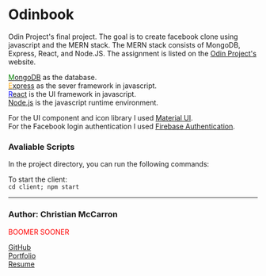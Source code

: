 # Odinbook

Odin Project's final project. The goal is to create facebook clone using javascript and the MERN stack. The MERN stack consists of MongoDB, Express, React, and Node.JS. The assignment is listed on the [Odin Project's](https://www.theodinproject.com/lessons/nodejs-odin-book) website.

[<span style="color: green">M</span>ongoDB](https://www.mongodb.com/) as the database.<br>
[<span style="color: orange">E</span>xpress](https://expressjs.com/) as the sever framework in javascript.<br>
[<span style="color: blue">R</span>eact](https://react.dev/) is the UI framework in javascript.<br>
[<span style="color: dark-green">N</span>ode.js](https://nodejs.org/en) is the javascript runtime environment.

For the UI component and icon library I used [Material UI](https://mui.com/). <br>
For the Facebook login authentication I used [Firebase Authentication](https://firebase.google.com/docs/auth).<br>

### Avaliable Scripts

In the project directory, you can run the following commands:

To start the client:  
`cd client; npm start`

---

### Author: Christian McCarron

<span style="color:red">
BOOMER SOONER
</span>

[GitHub](https://github.com/cgmccarron)<br>
[Portfolio](https://christianmccarron.com)<br>
[Resume](###)<br>
